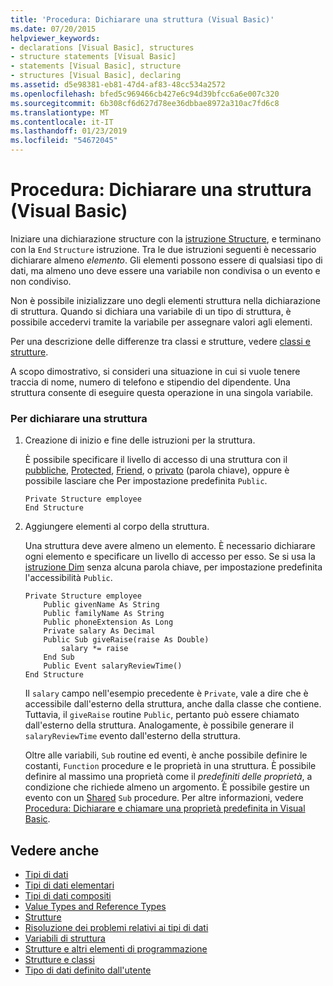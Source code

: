 ```yaml
---
title: 'Procedura: Dichiarare una struttura (Visual Basic)'
ms.date: 07/20/2015
helpviewer_keywords:
- declarations [Visual Basic], structures
- structure statements [Visual Basic]
- statements [Visual Basic], structure
- structures [Visual Basic], declaring
ms.assetid: d5e98381-eb81-47d4-af83-48cc534a2572
ms.openlocfilehash: bfed5c969466cb427e6c94d39bfcc6a6e007c320
ms.sourcegitcommit: 6b308cf6d627d78ee36dbbae8972a310ac7fd6c8
ms.translationtype: MT
ms.contentlocale: it-IT
ms.lasthandoff: 01/23/2019
ms.locfileid: "54672045"
---
```

# <a name="how-to-declare-a-structure-visual-basic"></a>Procedura: Dichiarare una struttura (Visual Basic)
Iniziare una dichiarazione structure con la [istruzione Structure](../../../../visual-basic/language-reference/statements/structure-statement.md), e terminano con la `End` `Structure` istruzione. Tra le due istruzioni seguenti è necessario dichiarare almeno *elemento*. Gli elementi possono essere di qualsiasi tipo di dati, ma almeno uno deve essere una variabile non condivisa o un evento e non condiviso.  
  
 Non è possibile inizializzare uno degli elementi struttura nella dichiarazione di struttura. Quando si dichiara una variabile di un tipo di struttura, è possibile accedervi tramite la variabile per assegnare valori agli elementi.  
  
 Per una descrizione delle differenze tra classi e strutture, vedere [classi e strutture](../../../../visual-basic/programming-guide/language-features/data-types/structures-and-classes.md).  
  
 A scopo dimostrativo, si consideri una situazione in cui si vuole tenere traccia di nome, numero di telefono e stipendio del dipendente. Una struttura consente di eseguire questa operazione in una singola variabile.  
  
### <a name="to-declare-a-structure"></a>Per dichiarare una struttura  
  
1.  Creazione di inizio e fine delle istruzioni per la struttura.  
  
     È possibile specificare il livello di accesso di una struttura con il [pubbliche](../../../../visual-basic/language-reference/modifiers/public.md), [Protected](../../../../visual-basic/language-reference/modifiers/protected.md), [Friend](../../../../visual-basic/language-reference/modifiers/friend.md), o [privato](../../../../visual-basic/language-reference/modifiers/private.md) (parola chiave), oppure è possibile lasciare che Per impostazione predefinita `Public`.  
  
    ```  
    Private Structure employee  
    End Structure  
    ```  
  
2.  Aggiungere elementi al corpo della struttura.  
  
     Una struttura deve avere almeno un elemento. È necessario dichiarare ogni elemento e specificare un livello di accesso per esso. Se si usa la [istruzione Dim](../../../../visual-basic/language-reference/statements/dim-statement.md) senza alcuna parola chiave, per impostazione predefinita l'accessibilità `Public`.  
  
    ```  
    Private Structure employee  
        Public givenName As String  
        Public familyName As String  
        Public phoneExtension As Long  
        Private salary As Decimal  
        Public Sub giveRaise(raise As Double)  
            salary *= raise  
        End Sub  
        Public Event salaryReviewTime()  
    End Structure  
    ```  
  
     Il `salary` campo nell'esempio precedente è `Private`, vale a dire che è accessibile dall'esterno della struttura, anche dalla classe che contiene. Tuttavia, il `giveRaise` routine `Public`, pertanto può essere chiamato dall'esterno della struttura. Analogamente, è possibile generare il `salaryReviewTime` evento dall'esterno della struttura.  
  
     Oltre alle variabili, `Sub` routine ed eventi, è anche possibile definire le costanti, `Function` procedure e le proprietà in una struttura. È possibile definire al massimo una proprietà come il *predefiniti delle proprietà*, a condizione che richiede almeno un argomento. È possibile gestire un evento con un [Shared](../../../../visual-basic/language-reference/modifiers/shared.md) `Sub` procedure. Per altre informazioni, vedere [Procedura: Dichiarare e chiamare una proprietà predefinita in Visual Basic](../../../../visual-basic/programming-guide/language-features/procedures/how-to-declare-and-call-a-default-property.md).  
  
## <a name="see-also"></a>Vedere anche
- [Tipi di dati](../../../../visual-basic/programming-guide/language-features/data-types/index.md)
- [Tipi di dati elementari](../../../../visual-basic/programming-guide/language-features/data-types/elementary-data-types.md)
- [Tipi di dati compositi](../../../../visual-basic/programming-guide/language-features/data-types/composite-data-types.md)
- [Value Types and Reference Types](../../../../visual-basic/programming-guide/language-features/data-types/value-types-and-reference-types.md)
- [Strutture](../../../../visual-basic/programming-guide/language-features/data-types/structures.md)
- [Risoluzione dei problemi relativi ai tipi di dati](../../../../visual-basic/programming-guide/language-features/data-types/troubleshooting-data-types.md)
- [Variabili di struttura](../../../../visual-basic/programming-guide/language-features/data-types/structure-variables.md)
- [Strutture e altri elementi di programmazione](../../../../visual-basic/programming-guide/language-features/data-types/structures-and-other-programming-elements.md)
- [Strutture e classi](../../../../visual-basic/programming-guide/language-features/data-types/structures-and-classes.md)
- [Tipo di dati definito dall'utente](../../../../visual-basic/language-reference/data-types/user-defined-data-type.md)
